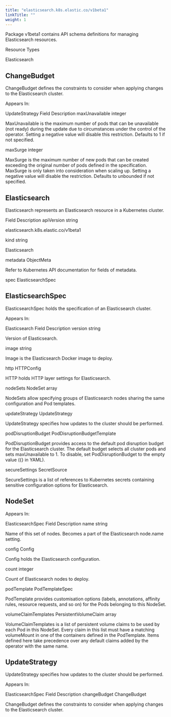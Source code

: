 ```yaml
---
title: "elasticsearch.k8s.elastic.co/v1beta1"
linkTitle: ""
weight: 1
---
```


Package v1beta1 contains API schema definitions for managing Elasticsearch resources.

Resource Types

Elasticsearch

## ChangeBudget

ChangeBudget defines the constraints to consider when applying changes to the Elasticsearch cluster.

Appears In:

UpdateStrategy
Field Description
maxUnavailable integer

MaxUnavailable is the maximum number of pods that can be unavailable (not ready) during the update due to circumstances under the control of the operator. Setting a negative value will disable this restriction. Defaults to 1 if not specified.

maxSurge integer

MaxSurge is the maximum number of new pods that can be created exceeding the original number of pods defined in the specification. MaxSurge is only taken into consideration when scaling up. Setting a negative value will disable the restriction. Defaults to unbounded if not specified.

## Elasticsearch

Elasticsearch represents an Elasticsearch resource in a Kubernetes cluster.

Field Description
apiVersion string

elasticsearch.k8s.elastic.co/v1beta1

kind string

Elasticsearch

metadata ObjectMeta

Refer to Kubernetes API documentation for fields of metadata.

spec ElasticsearchSpec

## ElasticsearchSpec

ElasticsearchSpec holds the specification of an Elasticsearch cluster.

Appears In:

Elasticsearch
Field Description
version string

Version of Elasticsearch.

image string

Image is the Elasticsearch Docker image to deploy.

http HTTPConfig

HTTP holds HTTP layer settings for Elasticsearch.

nodeSets NodeSet array

NodeSets allow specifying groups of Elasticsearch nodes sharing the same configuration and Pod templates.

updateStrategy UpdateStrategy

UpdateStrategy specifies how updates to the cluster should be performed.

podDisruptionBudget PodDisruptionBudgetTemplate

PodDisruptionBudget provides access to the default pod disruption budget for the Elasticsearch cluster. The default budget selects all cluster pods and sets maxUnavailable to 1. To disable, set PodDisruptionBudget to the empty value ({} in YAML).

secureSettings SecretSource

SecureSettings is a list of references to Kubernetes secrets containing sensitive configuration options for Elasticsearch.

## NodeSet

Appears In:

ElasticsearchSpec
Field Description
name string

Name of this set of nodes. Becomes a part of the Elasticsearch node.name setting.

config Config

Config holds the Elasticsearch configuration.

count integer

Count of Elasticsearch nodes to deploy.

podTemplate PodTemplateSpec

PodTemplate provides customisation options (labels, annotations, affinity rules, resource requests, and so on) for the Pods belonging to this NodeSet.

volumeClaimTemplates PersistentVolumeClaim array

VolumeClaimTemplates is a list of persistent volume claims to be used by each Pod in this NodeSet. Every claim in this list must have a matching volumeMount in one of the containers defined in the PodTemplate. Items defined here take precedence over any default claims added by the operator with the same name.

## UpdateStrategy

UpdateStrategy specifies how updates to the cluster should be performed.

Appears In:

ElasticsearchSpec
Field Description
changeBudget ChangeBudget

ChangeBudget defines the constraints to consider when applying changes to the Elasticsearch cluster.
